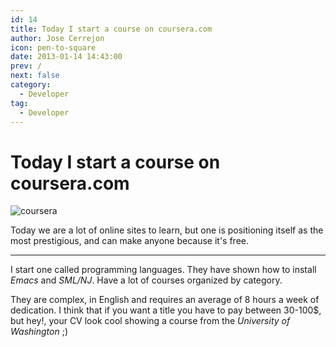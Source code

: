 ```yaml
---
id: 14
title: Today I start a course on coursera.com
author: Jose Cerrejon
icon: pen-to-square
date: 2013-01-14 14:43:00
prev: /
next: false
category:
  - Developer
tag:
  - Developer
---
```


# Today I start a course on coursera.com

![coursera](/images/coursera.jpg)

Today we are a lot of online sites to learn, but one is positioning itself as the most prestigious, and can make anyone because it's free.

- - -

I start one called programming languages. They have shown how to install *Emacs* and *SML/NJ*. Have a lot of courses organized by category.

They are complex, in English and requires an average of 8 hours a week of dedication. I think that if you want a title you have to pay between 30-100$, but hey!, your CV look cool showing a course from the *University of Washington* ;)